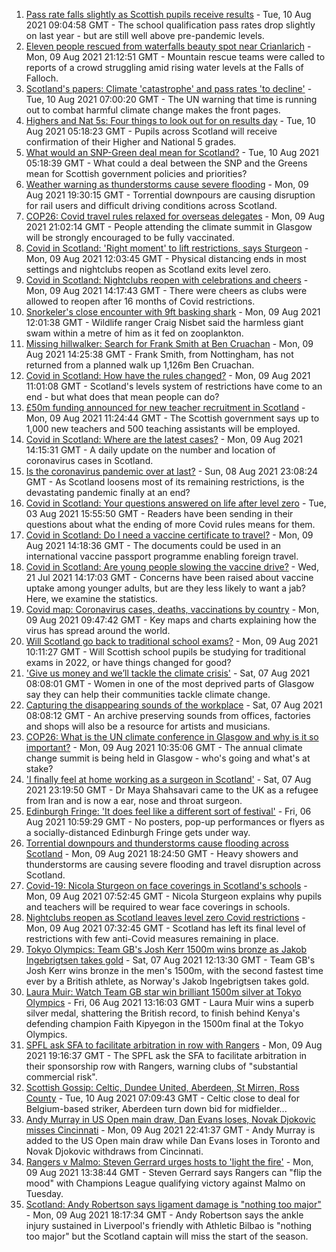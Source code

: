 1. [Pass rate falls slightly as Scottish pupils receive results](https://www.bbc.co.uk/news/uk-scotland-58150287) - Tue, 10 Aug 2021 09:04:58 GMT - The school qualification pass rates drop slightly on last year - but are still well above pre-pandemic levels.
2. [Eleven people rescued from waterfalls beauty spot near Crianlarich](https://www.bbc.co.uk/news/uk-scotland-glasgow-west-58153312) - Mon, 09 Aug 2021 21:12:51 GMT - Mountain rescue teams were called to reports of a crowd struggling amid rising water levels at the Falls of Falloch.
3. [Scotland's papers: Climate 'catastrophe' and pass rates 'to decline'](https://www.bbc.co.uk/news/uk-scotland-58153958) - Tue, 10 Aug 2021 07:00:20 GMT - The UN warning that time is running out to combat harmful climate change makes the front pages.
4. [Highers and Nat 5s: Four things to look out for on results day](https://www.bbc.co.uk/news/uk-scotland-58151835) - Tue, 10 Aug 2021 05:18:23 GMT - Pupils across Scotland will receive confirmation of their Higher and National 5 grades.
5. [What would an SNP-Green deal mean for Scotland?](https://www.bbc.co.uk/news/uk-scotland-scotland-politics-58143753) - Tue, 10 Aug 2021 05:18:39 GMT - What could a deal between the SNP and the Greens mean for Scottish government policies and priorities?
6. [Weather warning as thunderstorms cause severe flooding](https://www.bbc.co.uk/news/uk-scotland-58144882) - Mon, 09 Aug 2021 19:30:15 GMT - Torrential downpours are causing disruption for rail users and difficult driving conditions across Scotland.
7. [COP26: Covid travel rules relaxed for overseas delegates](https://www.bbc.co.uk/news/uk-scotland-58153616) - Mon, 09 Aug 2021 21:02:14 GMT - People attending the climate summit in Glasgow will be strongly encouraged to be fully vaccinated.
8. [Covid in Scotland: 'Right moment' to lift restrictions, says Sturgeon](https://www.bbc.co.uk/news/uk-scotland-58136277) - Mon, 09 Aug 2021 12:03:45 GMT - Physical distancing ends in most settings and nightclubs reopen as Scotland exits level zero.
9. [Covid in Scotland: Nightclubs reopen with celebrations and cheers](https://www.bbc.co.uk/news/uk-scotland-58142756) - Mon, 09 Aug 2021 14:17:43 GMT - There were cheers as clubs were allowed to reopen after 16 months of Covid restrictions.
10. [Snorkeler's close encounter with 9ft basking shark](https://www.bbc.co.uk/news/uk-scotland-highlands-islands-58145408) - Mon, 09 Aug 2021 12:01:38 GMT - Wildlife ranger Craig Nisbet said the harmless giant swam within a metre of him as it fed on zooplankton.
11. [Missing hillwalker: Search for Frank Smith at Ben Cruachan](https://www.bbc.co.uk/news/uk-scotland-glasgow-west-58145410) - Mon, 09 Aug 2021 14:25:38 GMT - Frank Smith, from Nottingham, has not returned from a planned walk up 1,126m Ben Cruachan.
12. [Covid in Scotland: How have the rules changed?](https://www.bbc.co.uk/news/uk-scotland-53166816) - Mon, 09 Aug 2021 11:01:08 GMT - Scotland's levels system of restrictions have come to an end - but what does that mean people can do?
13. [£50m funding announced for new teacher recruitment in Scotland](https://www.bbc.co.uk/news/uk-scotland-58145089) - Mon, 09 Aug 2021 11:24:44 GMT - The Scottish government says up to 1,000 new teachers and 500 teaching assistants will be employed.
14. [Covid in Scotland: Where are the latest cases?](https://www.bbc.co.uk/news/uk-scotland-53511877) - Mon, 09 Aug 2021 14:15:31 GMT - A daily update on the number and location of coronavirus cases in Scotland.
15. [Is the coronavirus pandemic over at last?](https://www.bbc.co.uk/news/uk-scotland-58112939) - Sun, 08 Aug 2021 23:08:24 GMT - As Scotland loosens most of its remaining restrictions, is the devastating pandemic finally at an end?
16. [Covid in Scotland: Your questions answered on life after level zero](https://www.bbc.co.uk/news/uk-scotland-58071989) - Tue, 03 Aug 2021 15:55:50 GMT - Readers have been sending in their questions about what the ending of more Covid rules means for them.
17. [Covid in Scotland: Do I need a vaccine certificate to travel?](https://www.bbc.co.uk/news/uk-scotland-57519070) - Mon, 09 Aug 2021 14:18:36 GMT - The documents could be used in an international vaccine passport programme enabling foreign travel.
18. [Covid in Scotland: Are young people slowing the vaccine drive?](https://www.bbc.co.uk/news/uk-scotland-57915106) - Wed, 21 Jul 2021 14:17:03 GMT - Concerns have been raised about vaccine uptake among younger adults, but are they less likely to want a jab? Here, we examine the statistics.
19. [Covid map: Coronavirus cases, deaths, vaccinations by country](https://www.bbc.co.uk/news/world-51235105) - Mon, 09 Aug 2021 09:47:42 GMT - Key maps and charts explaining how the virus has spread around the world.
20. [Will Scotland go back to traditional school exams?](https://www.bbc.co.uk/news/uk-scotland-58139111) - Mon, 09 Aug 2021 10:11:27 GMT - Will Scottish school pupils be studying for traditional exams in 2022, or have things changed for good?
21. ['Give us money and we’ll tackle the climate crisis'](https://www.bbc.co.uk/news/uk-scotland-58102100) - Sat, 07 Aug 2021 08:08:01 GMT - Women in one of the most deprived parts of Glasgow say they can help their communities tackle climate change.
22. [Capturing the disappearing sounds of the workplace](https://www.bbc.co.uk/news/uk-scotland-tayside-central-58056235) - Sat, 07 Aug 2021 08:08:12 GMT - An archive preserving sounds from offices, factories and shops will also be a resource for artists and musicians.
23. [COP26: What is the UN climate conference in Glasgow and why is it so important?](https://www.bbc.co.uk/news/science-environment-56901261) - Mon, 09 Aug 2021 10:35:06 GMT - The annual climate change summit is being held in Glasgow - who's going and what's at stake?
24. ['I finally feel at home working as a surgeon in Scotland'](https://www.bbc.co.uk/news/uk-scotland-tayside-central-57500670) - Sat, 07 Aug 2021 23:19:50 GMT - Dr Maya Shahsavari came to the UK as a refugee from Iran and is now a ear, nose and throat surgeon.
25. [Edinburgh Fringe: 'It does feel like a different sort of festival'](https://www.bbc.co.uk/news/uk-scotland-edinburgh-east-fife-58114299) - Fri, 06 Aug 2021 10:59:29 GMT - No posters, pop-up performances or flyers as a socially-distanced Edinburgh Fringe gets under way.
26. [Torrential downpours and thunderstorms cause flooding across Scotland](https://www.bbc.co.uk/news/uk-scotland-58153224) - Mon, 09 Aug 2021 18:24:50 GMT - Heavy showers and thunderstorms are causing severe flooding and travel disruption across Scotland.
27. [Covid-19: Nicola Sturgeon on face coverings in Scotland's schools](https://www.bbc.co.uk/news/uk-scotland-58143865) - Mon, 09 Aug 2021 07:52:45 GMT - Nicola Sturgeon explains why pupils and teachers will be required to wear face coverings in schools.
28. [Nightclubs reopen as Scotland leaves level zero Covid restrictions](https://www.bbc.co.uk/news/uk-scotland-58143763) - Mon, 09 Aug 2021 07:32:45 GMT - Scotland has left its final level of restrictions with few anti-Covid measures remaining in place.
29. [Tokyo Olympics: Team GB's Josh Kerr 1500m wins bronze as Jakob Ingebrigtsen takes gold](https://www.bbc.co.uk/sport/av/olympics/58128309) - Sat, 07 Aug 2021 12:13:30 GMT - Team GB's Josh Kerr wins bronze in the men's 1500m, with the second fastest time ever by a British athlete, as Norway's Jakob Ingebrigtsen takes gold.
30. [Laura Muir: Watch Team GB star win brilliant 1500m silver at Tokyo Olympics](https://www.bbc.co.uk/sport/av/olympics/58119293) - Fri, 06 Aug 2021 13:16:03 GMT - Laura Muir wins a superb silver medal, shattering the British record, to finish behind Kenya's defending champion Faith Kipyegon in the 1500m final at the Tokyo Olympics.
31. [SPFL ask SFA to facilitate arbitration in row with Rangers](https://www.bbc.co.uk/sport/football/58150927) - Mon, 09 Aug 2021 19:16:37 GMT - The SPFL ask the SFA to facilitate arbitration in their sponsorship row with Rangers, warning clubs of "substantial commercial risk".
32. [Scottish Gossip: Celtic, Dundee United, Aberdeen, St Mirren, Ross County](https://www.bbc.co.uk/sport/football/58156308) - Tue, 10 Aug 2021 07:09:43 GMT - Celtic close to deal for Belgium-based striker, Aberdeen turn down bid for midfielder...
33. [Andy Murray in US Open main draw, Dan Evans loses, Novak Djokovic misses Cincinnati](https://www.bbc.co.uk/sport/tennis/58152883) - Mon, 09 Aug 2021 22:41:37 GMT - Andy Murray is added to the US Open main draw while Dan Evans loses in Toronto and Novak Djokovic withdraws from Cincinnati.
34. [Rangers v Malmo: Steven Gerrard urges hosts to 'light the fire'](https://www.bbc.co.uk/sport/football/58137804) - Mon, 09 Aug 2021 13:38:44 GMT - Steven Gerrard says Rangers can "flip the mood" with Champions League qualifying victory against Malmo on Tuesday.
35. [Scotland: Andy Robertson says ligament damage is "nothing too major"](https://www.bbc.co.uk/sport/football/58141099) - Mon, 09 Aug 2021 18:17:34 GMT - Andy Robertson says the ankle injury sustained in Liverpool's friendly with Athletic Bilbao is "nothing too major" but the Scotland captain will miss the start of the season.
